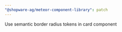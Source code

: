```yaml
---
"@shopware-ag/meteor-component-library": patch
---
```


Use semantic border radius tokens in card component
